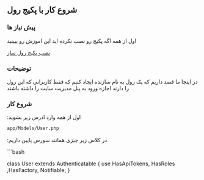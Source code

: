 ## شروع کار با پکیج رول

### پیش نیاز ها 

اول از همه اگه پکیج رو نصب نکرده اید این اموزش رو ببینید

[نصب پکیج رول ساز](https://github.com/ahmadreza1383/Laravel/tree/Packages/roles)

### توضیحات 

در اینجا ما قصد داریم که یک رول به نام سازنده ایجاد کنیم که فقط کاربرانی که این رول را دارند اجازه ورود به پنل مدیریت سایت را داشته باشند

### شروع کار 

:اول از همه وارد ادرس زیر بشوید
‍‍‍
```bash 
app/Models/User.php
```


:در کلاس زیر چیزی همانند سورس پایین داریم



‍‍‍```bash

class User extends Authenticatable
{
    use HasApiTokens, HasRoles ,HasFactory, Notifiable;
}

```























